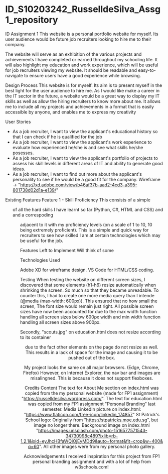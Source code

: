 # ID_S10203242_RusselldeSilva_Assg1_repository
ID Assignment 1
This website is a personal portfolio website for myself. Its user audience would be future job recruiters looking to hire me to their company.

The website will serve as an exhibition of the various projects and achievements I have completed or earned throughout my schooling life. It will also highlight my education and work experience, which will be useful for job recruiters viewing my website.
It should be readable and easy-to-navigate to ensure users have a good experience while browsing.

Design Process
This website is for myself. Its aim is to present myself in the best light for the user audience to hire me. As I would like make a career in the IT sector in the future, a website would be a great way to display my IT skills as well as allow the hiring recruiters to know more about me. It allows me to include all my projects and achievements in a format that is easily accessible by anyone, and enables me to express my creativity 

User Stories
- As a job recruiter, I want to view the applicant's educational history so that I can check if he is qualified for the job
- As a job recruiter, I want to view the applicant's work experience to evaluate how experienced he/she is and see what skills he/she posesses. 
- As a job recruiter, I want to view the applicant's portfolio of projects to assess his skill levels in different areas of IT and ability to generate good ideas.
- As a job recruiter, I want to find out more about the applicant's personality to see if he would be a good fit for the company.
Wireframe -> "https://xd.adobe.com/view/b46af37b-aad2-4cd3-a395-801738d02d1a-e139/"


Existing Features
Feature 1 - Skill Proficiency
This consists of a simple <ul> of all the hard skills I have learnt so far (Python, C#, HTML and CSS) and and a correspoding <ul> adjacent to it with my proficiency levels (on a scale of 1 to 10, 10 being extremely proficient). This is a simple and quick way for recruiters to see how skilled I am at certain technologies which may be useful for the job.

Features Left to Implement
Will think of some

Technologies Used

Adobe XD for wireframe design.
VS Code for HTML/CSS coding.

Testing
When testing the website on different screen sizes, I discovered that some elements (h1-h6) resize automatically when shrinking the screen. So much so that they became unreadable. To counter this, I had to create one more media query than I intende (@media (max-width: 600px)). This ensured that no how small the screen, The font size would remain just right. All possible screen sizes have now been accounted for due to the max width function handling all screen sizes below 600px width and min width function handling all screen sizes above 900px.

Secondly, "scouts.jpg" on education.html does not resize according to its container <header> due to the fact other elements on the page do not resize as well. This results in a lack of space for the image and causing it to be pushed out of the box.

My project looks the same on all major browsers. (Edge, Chrome, Firefox)
However, on Internet Explorer, the nav bar and images are misalingned. This is because it does not support flexboxes.

Credits
Content
The text for About Me section on index.html was copied from the my personal website (made for FP1 assignment) "https://russelldesilva.wordpress.com/".
The text for education.html was copied from my FP1 assignment "Personal Branding" last semester.
Media
LinkedIn picture on index.html: "https://www.flaticon.com/free-icon/linkedin_174857"
St Patrick's School logo: Originally from "https://stpatricks.moe.edu.sg", but image no longer there.
Background image on index.html "https://images.unsplash.com/photo-1516577571543-34730998c489?ixlib=rb-1.2.1&ixid=eyJhcHBfaWQiOjEyMDd9&auto=format&fit=crop&w=400&q=60".
All other images were from my personal photo gallery.

Acknowledgements
I received inspiration for this project from FP1 personal branding assignment and with a lot of help from w3schools.com!